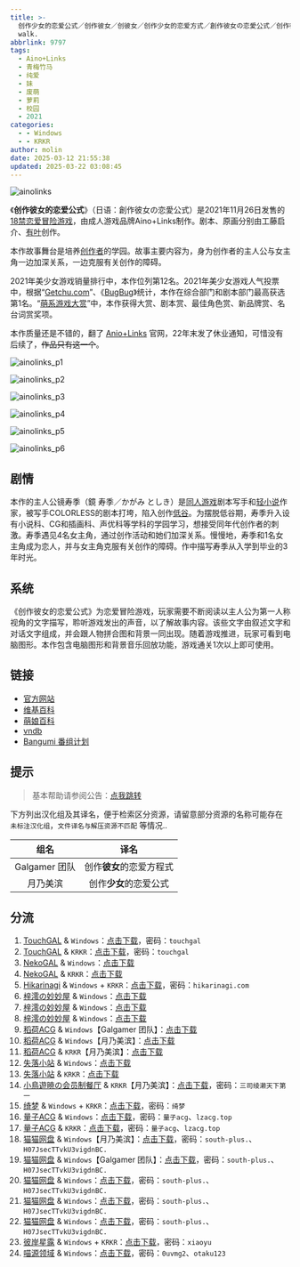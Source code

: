 ```yaml
---
title: >-
  创作少女的恋爱公式／创作彼女／创彼女／创作少女的恋爱方式／創作彼女の恋愛公式／创作彼女的恋爱方程式／Create girls → started to
  walk.
abbrlink: 9797
tags:
  - Aino+Links
  - 青梅竹马
  - 纯爱
  - 妹
  - 废萌
  - 萝莉
  - 校园
  - 2021
categories:
  - - Windows
  - - KRKR
author: molin
date: 2025-03-12 21:55:38
updated: 2025-03-22 03:08:45
---
```


![ainolinks](https://static.saop.cc/vns/img/ainolinks.webp)

《**创作彼女的恋爱公式**》（日语：創作彼女の恋愛公式）是2021年11月26日发售的[18禁](https://zh.wikipedia.org/wiki/日本成人遊戲)[恋爱冒险游戏](https://zh.wikipedia.org/wiki/戀愛冒險遊戲)，由成人游戏品牌Aino+Links制作。剧本、原画分别由工藤启介、[有叶](https://zh.wikipedia.org/w/index.php?title=有叶&action=edit&redlink=1)创作。

本作故事舞台是培养[创作者](https://zh.wikipedia.org/wiki/創作者)的学园。故事主要内容为，身为创作者的主人公与女主角一边加深关系，一边克服有关创作的障碍。

2021年美少女游戏销量排行中，本作位列第12名。2021年美少女游戏人气投票中，根据“[Getchu.com](https://zh.wikipedia.org/wiki/Getchu.com)”、《[BugBug](https://zh.wikipedia.org/wiki/BugBug)》统计，本作在综合部门和剧本部门最高获选第1名。“[萌系游戏大赏](https://zh.wikipedia.org/wiki/萌系遊戲大賞)”中，本作获得大赏、剧本赏、最佳角色赏、新品牌赏、名台词赏奖项。

本作质量还是不错的，翻了 [Anio+Links](http://ainolinks.com/) 官网，22年末发了休业通知，可惜没有后续了，~~作品只有这一个~~。

<!-- more -->

![ainolinks_p1](https://static.saop.cc/vns/img/ainolinks_p1.webp)

![ainolinks_p2](https://static.saop.cc/vns/img/ainolinks_p2.webp)

![ainolinks_p3](https://static.saop.cc/vns/img/ainolinks_p3.webp)

![ainolinks_p4](https://static.saop.cc/vns/img/ainolinks_p4.webp)

![ainolinks_p5](https://static.saop.cc/vns/img/ainolinks_p5.webp)

![ainolinks_p6](https://static.saop.cc/vns/img/ainolinks_p6.webp)

## 剧情

本作的主人公镜寿季（鏡 寿季／かがみ としき）是[同人游戏](https://zh.wikipedia.org/wiki/同人游戏)剧本写手和[轻小说](https://zh.wikipedia.org/wiki/轻小说)作家，被写手COLORLESS的剧本打垮，陷入创作[低谷](https://zh.wikipedia.org/w/index.php?title=低谷&action=edit&redlink=1)。为摆脱低谷期，寿季升入设有小说科、CG和插画科、声优科等学科的学园学习，想接受同年代创作者的刺激。寿季遇见4名女主角，通过创作活动和她们加深关系。慢慢地，寿季和1名女主角成为恋人，并与女主角克服有关创作的障碍。作中描写寿季从入学到毕业的3年时光。

## 系统

《创作彼女的恋爱公式》为恋爱冒险游戏，玩家需要不断阅读以主人公为第一人称视角的文字描写，聆听游戏发出的声音，以了解故事内容。该些文字由叙述文字和对话文字组成，并会跟人物拼合图和背景一同出现。随着游戏推进，玩家可看到电脑图形。本作包含电脑图形和背景音乐回放功能，游戏通关1次以上即可使用。

## 链接

- [官方网站](http://ainolinks.com/)
- [维基百科](https://zh.wikipedia.org/wiki/%E5%88%9B%E4%BD%9C%E5%BD%BC%E5%A5%B3%E7%9A%84%E6%81%8B%E7%88%B1%E5%85%AC%E5%BC%8F)
- [萌娘百科](https://zh.moegirl.org.cn/zh-hans/%E5%88%9B%E4%BD%9C%E5%B0%91%E5%A5%B3%E7%9A%84%E6%81%8B%E7%88%B1%E5%85%AC%E5%BC%8F)
- [vndb](https://vndb.org/v31136)
- [Bangumi 番组计划](https://bgm.tv/subject/336983)

## 提示

> 基本帮助请参阅公告：[点我跳转](/p/announcement/)

下方列出汉化组及其译名，便于检索区分资源，请留意部分资源的名称可能存在 `未标注汉化组`，`文件译名与解压资源不匹配` 等情况..

|     组名      |           译名           |
| :-----------: | :----------------------: |
| Galgamer 团队 | 创作**彼女**的恋爱方程式 |
|   月乃美滨    |  创作**少女**的恋爱公式  |

## 分流

1. [TouchGAL](https://www.touchgal.io/) & `Windows`：[点击下载](https://pan.touchgal.net/s/YP37Fa)，密码：`touchgal`
2. [TouchGAL](https://www.touchgal.io/) & `KRKR`：[点击下载](https://pan.touchgal.net/s/QArQS6)，密码：`touchgal`
3. [NekoGAL](https://www.nekogal.com/) & `Windows`：[点击下载](https://pan.nekogal.top/s/10pIn)
4. [NekoGAL](https://www.nekogal.com/) & `KRKR`：[点击下载](https://pan.nekogal.top/s/WzkiO)
5. [Hikarinagi](https://www.hikarinagi.com/) & `Windows` + `KRKR`：[点击下载](https://pan.himoe.uk/s/5pRuQ)，密码：`hikarinagi.com`
6. [梓澪の妙妙屋](https://zi0.cc/) & `Windows`：[点击下载](https://zi0.cc/%E5%90%88%E9%9B%86%E7%B3%BB%E5%88%97/%E6%B1%89%E5%8C%96galgame%E5%90%88%E9%9B%86/2024/06/[Aino+Links]%20%E5%89%B5%E4%BD%9C%E5%BD%BC%E5%A5%B3%E3%81%AE%E6%81%8B%E6%84%9B%E5%85%AC%E5%BC%8F%20%E5%88%9B%E4%BD%9C%E5%B0%91%E5%A5%B3%E7%9A%84%E6%81%8B%E7%88%B1%E5%85%AC%E5%BC%8F%20%E5%88%9B%E4%BD%9C%E5%BD%BC%E5%A5%B3%E7%9A%84%E6%81%8B%E7%88%B1%E6%96%B9%E7%A8%8B%E5%BC%8F%20[%E6%9C%88%E4%B9%83%E7%BE%8E%E6%BB%A8%E6%B1%89%E5%8C%96%E7%BB%84].zip)
7. [梓澪の妙妙屋](https://zi0.cc/) & `Windows`：[点击下载](https://zi0.cc/%E5%90%88%E9%9B%86%E7%B3%BB%E5%88%97/%E5%8D%97+GalGame%E6%B1%89%E5%8C%96%E5%8C%BA%E5%85%A8%E5%8C%BA%E8%B5%84%E6%BA%90%E5%A4%87%E4%BB%BD/05/[Aino%EF%BC%8BLinks]%20%E5%89%B5%E4%BD%9C%E5%BD%BC%E5%A5%B3%E3%81%AE%E6%81%8B%E6%84%9B%E5%85%AC%E5%BC%8F%20%20%E5%88%9B%E4%BD%9C%E5%BD%BC%E5%A5%B3%E7%9A%84%E6%81%8B%E7%88%B1%E6%96%B9%E7%A8%8B%E5%BC%8F%20V2%E6%B1%89%E5%8C%96%E7%A1%AC%E7%9B%98%E7%89%88[Galgamer%E5%9B%A2%E9%98%9F%E6%B1%89%E5%8C%96%E7%BB%84].zip)
8. [梓澪の妙妙屋](https://zi0.cc/) & `Windows`：[点击下载](https://zi0.cc/%E5%90%88%E9%9B%86%E7%B3%BB%E5%88%97/%E6%B1%89%E5%8C%96galgame%E4%BC%9A%E7%A4%BE%E5%90%88%E9%9B%86/%E6%9D%82%E9%A1%B9%E7%9B%AE%E5%90%88%E9%9B%86%E6%B1%89%E5%8C%96%E7%89%88%E9%83%A8%E5%88%86/[211126][Aino%EF%BC%8BLinks]%20%E5%89%B5%E4%BD%9C%E5%BD%BC%E5%A5%B3%E3%81%AE%E6%81%8B%E6%84%9B%E5%85%AC%E5%BC%8F.rar)
9. [稻荷ACG](https://amoebi.com/) & `Windows`【Galgamer 团队】：[点击下载](https://tele.zrflie.top/PC-2/%E5%88%9B%E4%BD%9C%E5%BD%BC%E5%A5%B3%E7%9A%84%E6%81%8B%E7%88%B1%E5%85%AC%E5%BC%8F.rar)
10. [稻荷ACG](https://amoebi.com/) & `Windows`【月乃美滨】：[点击下载](https://tele.zrflie.top/PC-2/%E5%88%9B%E4%BD%9C%E5%B0%91%E5%A5%B3%E7%9A%84%E6%81%8B%E7%88%B1%E5%85%AC%E5%BC%8F.rar)
11. [稻荷ACG](https://amoebi.com/) & `KRKR`【月乃美滨】：[点击下载](https://tele.zrflie.top/KRKR/%E5%88%9B%E4%BD%9C%E5%B0%91%E5%A5%B3%E7%9A%84%E6%81%8B%E7%88%B1%E5%85%AC%E5%BC%8F_%E6%9C%88%E4%B9%83%E7%BE%8E%E6%BB%A8.rar)
12. [失落小站](https://www.shinnku.com/) & `Windows`：[点击下载](https://dl.oo0o.ooo/file/shinnku/zd/2023/%5B211126%5D%5BAino%EF%BC%8BLinks%5D%20%E5%89%B5%E4%BD%9C%E5%BD%BC%E5%A5%B3%E3%81%AE%E6%81%8B%E6%84%9B%E5%85%AC%E5%BC%8F.rar)
13. [失落小站](https://www.shinnku.com/) & `KRKR`：[点击下载](https://dl.oo0o.ooo/file/shinnku/zd/2001-2500/%5B211126%5D%5BAino%EF%BC%8BLinks%5D%20%E5%89%B5%E4%BD%9C%E5%BD%BC%E5%A5%B3%E3%81%AE%E6%81%8B%E6%84%9B%E5%85%AC%E5%BC%8F.rar)
14. [小鳥遊暁の会员制餐厅](https://t-satoru.top/) & `KRKR`【月乃美滨】：[点击下载](https://pan.t-satoru.top/d/s3b/TP/%E5%88%9B%E4%BD%9C%E5%B0%91%E5%A5%B3%E7%9A%84%E6%81%8B%E7%88%B1%E5%85%AC%E5%BC%8F/KR_%E6%9C%88%E4%B9%83%E7%BE%8E%E6%BB%A8%E6%B1%89%E5%8C%96%E7%BB%84_%E5%88%9B%E4%BD%9C%E5%B0%91%E5%A5%B3%E7%9A%84%E6%81%8B%E7%88%B1%E5%85%AC%E5%BC%8F_od.rar)，密码：`三司绫濑天下第一`
15. [绮梦](https://acgs.one/) & `Windows` + `KRKR`：[点击下载](https://game.acgs.one/game/205.html)，密码：`绮梦`
16. [量子ACG](https://lzacg.org/) & `Windows`：[点击下载](https://lzacg.org/6106)，密码：`量子acg`、`lzacg.top`
17. [量子ACG](https://lzacg.org/) & `KRKR`：[点击下载](https://lzacg.org/7655)，密码：`量子acg`、`lzacg.top`
18. [猫猫网盘](https://pan.sakiko.de/) & `Windows`【月乃美滨】：[点击下载](https://pan.sakiko.de/d/GalGame/SP%E5%90%8E%E7%AB%AF1%5BGalGame%E5%88%86%E5%8C%BA%5D/%E6%B1%89%E5%8C%96%E6%B8%B8%E6%88%8F%E6%9C%88%E4%BB%BD%E5%90%88%E9%9B%86-%E7%A6%BB%E6%95%A3/2024%E5%B9%B4%E6%B1%89%E5%8C%96%E5%90%88%E9%9B%86/06/%E6%96%B0%E6%B1%89%E5%8C%96%E4%BD%9C%E5%93%81/%5BAino%2BLinks%5D%20%E5%89%B5%E4%BD%9C%E5%BD%BC%E5%A5%B3%E3%81%AE%E6%81%8B%E6%84%9B%E5%85%AC%E5%BC%8F%20%E5%88%9B%E4%BD%9C%E5%B0%91%E5%A5%B3%E7%9A%84%E6%81%8B%E7%88%B1%E5%85%AC%E5%BC%8F%20%E5%88%9B%E4%BD%9C%E5%BD%BC%E5%A5%B3%E7%9A%84%E6%81%8B%E7%88%B1%E6%96%B9%E7%A8%8B%E5%BC%8F%20%5B%E6%9C%88%E4%B9%83%E7%BE%8E%E6%BB%A8%E6%B1%89%E5%8C%96%E7%BB%84%5D/%5BAino%2BLinks%5D%20%E5%89%B5%E4%BD%9C%E5%BD%BC%E5%A5%B3%E3%81%AE%E6%81%8B%E6%84%9B%E5%85%AC%E5%BC%8F%20%E5%88%9B%E4%BD%9C%E5%B0%91%E5%A5%B3%E7%9A%84%E6%81%8B%E7%88%B1%E5%85%AC%E5%BC%8F%20%E5%88%9B%E4%BD%9C%E5%BD%BC%E5%A5%B3%E7%9A%84%E6%81%8B%E7%88%B1%E6%96%B9%E7%A8%8B%E5%BC%8F%20%5B%E6%9C%88%E4%B9%83%E7%BE%8E%E6%BB%A8%E6%B1%89%E5%8C%96%E7%BB%84%5D.rar)，密码：`south-plus.`、`H07JsecTTvkU3vigdnBC.`
19. [猫猫网盘](https://pan.sakiko.de/) & `Windows`【Galgamer 团队】：[点击下载](https://pan.sakiko.de/d/GalGame/SP%E5%90%8E%E7%AB%AF1%5BGalGame%E5%88%86%E5%8C%BA%5D/%E5%8D%97%2BGalGame%E6%B1%89%E5%8C%96%E5%8C%BA%E5%85%A8%E5%8C%BA%E5%A4%87%E4%BB%BD%E5%90%88%E9%9B%86%5B%E9%87%8D%E5%8E%8B%5D-%E7%A6%BB%E6%95%A3/%E7%AC%AC%E4%B8%80%E8%BD%AE-Part3/Main/%5BAino%EF%BC%8BLinks%5D%20%E5%89%B5%E4%BD%9C%E5%BD%BC%E5%A5%B3%E3%81%AE%E6%81%8B%E6%84%9B%E5%85%AC%E5%BC%8F%20%20%E5%88%9B%E4%BD%9C%E5%BD%BC%E5%A5%B3%E7%9A%84%E6%81%8B%E7%88%B1%E6%96%B9%E7%A8%8B%E5%BC%8F%20V2%E6%B1%89%E5%8C%96%E7%A1%AC%E7%9B%98%E7%89%88%5BGalgamer%E5%9B%A2%E9%98%9F%E6%B1%89%E5%8C%96%E7%BB%84%5D/%5BAino%EF%BC%8BLinks%5D%20%E5%89%B5%E4%BD%9C%E5%BD%BC%E5%A5%B3%E3%81%AE%E6%81%8B%E6%84%9B%E5%85%AC%E5%BC%8F%20%20%E5%88%9B%E4%BD%9C%E5%BD%BC%E5%A5%B3%E7%9A%84%E6%81%8B%E7%88%B1%E6%96%B9%E7%A8%8B%E5%BC%8F%20V2%E6%B1%89%E5%8C%96%E7%A1%AC%E7%9B%98%E7%89%88%5BGalgamer%E5%9B%A2%E9%98%9F%E6%B1%89%E5%8C%96%E7%BB%84%5D.rar)，密码：`south-plus.`、`H07JsecTTvkU3vigdnBC.`
20. [猫猫网盘](https://pan.sakiko.de/) & `Windows`：[点击下载](https://pan.sakiko.de/d/GalGame/SP%E5%90%8E%E7%AB%AF1%5BGalGame%E5%88%86%E5%8C%BA%5D/%E6%B1%89%E5%8C%96%E6%B8%B8%E6%88%8F%E6%9C%88%E4%BB%BD%E5%90%88%E9%9B%86-%E7%A6%BB%E6%95%A3/2023%E5%B9%B4%E6%B1%89%E5%8C%96%E5%90%88%E9%9B%86/12%E6%9C%88/%E6%97%A7%E6%B1%89%E5%8C%96%E4%BD%9C%E5%93%81/%5BAino%2BLinks%5D%20%E5%89%B5%E4%BD%9C%E5%BD%BC%E5%A5%B3%E3%81%AE%E6%81%8B%E6%84%9B%E5%85%AC%E5%BC%8F%20%E5%88%9B%E4%BD%9C%E5%BD%BC%E5%A5%B3%E7%9A%84%E6%81%8B%E7%88%B1%E6%96%B9%E7%A8%8B%E5%BC%8F/%5BAino%2BLinks%5D%20%E5%89%B5%E4%BD%9C%E5%BD%BC%E5%A5%B3%E3%81%AE%E6%81%8B%E6%84%9B%E5%85%AC%E5%BC%8F%20%E5%88%9B%E4%BD%9C%E5%BD%BC%E5%A5%B3%E7%9A%84%E6%81%8B%E7%88%B1%E6%96%B9%E7%A8%8B%E5%BC%8F.rar)，密码：`south-plus.`、`H07JsecTTvkU3vigdnBC.`
21. [猫猫网盘](https://pan.sakiko.de/) & `Windows`：[点击下载](https://pan.sakiko.de/d/GalGame/SP%E5%90%8E%E7%AB%AF1%5BGalGame%E5%88%86%E5%8C%BA%5D/%E7%BB%88%E7%82%B9%E6%B1%89%E5%8C%96%E9%87%8D%E6%95%B4v2%E7%89%88-%E7%A6%BB%E6%95%A3/%E6%9C%AC%E4%BD%93-Part1/%5BAino%2BLinks%5D%20%E5%89%B5%E4%BD%9C%E5%BD%BC%E5%A5%B3%E3%81%AE%E6%81%8B%E6%84%9B%E5%85%AC%E5%BC%8F%20%E5%88%9B%E4%BD%9C%E5%BD%BC%E5%A5%B3%E7%9A%84%E6%81%8B%E7%88%B1%E6%96%B9%E7%A8%8B%E5%BC%8F.rar)，密码：`south-plus.`、`H07JsecTTvkU3vigdnBC.`
22. [猫猫网盘](https://pan.sakiko.de/) & `Windows`：[点击下载](https://pan.sakiko.de/d/GalGame/SP%E5%90%8E%E7%AB%AF1%5BGalGame%E5%88%86%E5%8C%BA%5D/%E7%BB%88%E7%82%B9%E6%B1%89%E5%8C%96%E9%87%8D%E6%95%B4v2%E7%89%88-%E7%A6%BB%E6%95%A3/%E6%9C%AC%E4%BD%93-Part3/%5BAino%2BLinks%5D%20%E5%89%B5%E4%BD%9C%E5%BD%BC%E5%A5%B3%E3%81%AE%E6%81%8B%E6%84%9B%E5%85%AC%E5%BC%8F%20%E5%88%9B%E4%BD%9C%E5%BD%BC%E5%A5%B3%E7%9A%84%E6%81%8B%E7%88%B1%E6%96%B9%E7%A8%8B%E5%BC%8F.rar)，密码：`south-plus.`、`H07JsecTTvkU3vigdnBC.`
23. [彼岸星露](https://yugal.cc/) & `Windows` + `KRKR`：[点击下载](https://seve.yugal.cc/archives/37.html)，密码：`xiaoyu`
24. [喵源领域](https://www.nekotaku.me/) & `Windows`：[点击下载](https://cloud.moelinks.net/s/p56HN)，密码：`0uvmg2`、`otaku123`
